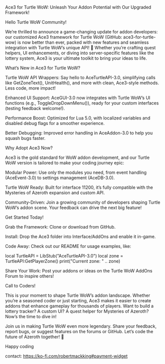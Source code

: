Ace3 for Turtle WoW: Unleash Your Addon Potential with Our Upgraded Framework!

Hello Turtle WoW Community!

We’re thrilled to announce a game-changing update for addon developers: our customized Ace3 framework for Turtle WoW (GitHub: ace3-for-turtle-wow) is now better than ever, packed with new features and seamless integration with Turtle WoW’s unique API! 🎉 Whether you’re crafting quest helpers, UI enhancements, or diving into server-specific features like the lottery system, Ace3 is your ultimate toolkit to bring your ideas to life.

What’s New in Ace3 for Turtle WoW?





Turtle WoW API Wrappers: Say hello to AceTurtleAPI-3.0, simplifying calls like GetZoneText(), UnitHealth(), and more with clean, Ace3-style methods. Less code, more impact!



Enhanced UI Support: AceGUI-3.0 now integrates with Turtle WoW’s UI functions (e.g., ToggleDropDownMenu()), ready for your custom interfaces (testing feedback welcome!).



Performance Boost: Optimized for Lua 5.0, with localized variables and disabled debug flags for a smoother experience.



Better Debugging: Improved error handling in AceAddon-3.0 to help you squash bugs faster.

Why Adopt Ace3 Now?

Ace3 is the gold standard for WoW addon development, and our Turtle WoW version is tailored to make your coding journey epic:





Modular Power: Use only the modules you need, from event handling (AceEvent-3.0) to settings management (AceDB-3.0).



Turtle WoW Ready: Built for interface 11200, it’s fully compatible with the Mysteries of Azeroth expansion and custom API.



Community-Driven: Join a growing community of developers shaping Turtle WoW’s addon scene. Your feedback can drive the next big feature!

Get Started Today!





Grab the Framework: Clone or download from GitHub.



Install: Drop the Ace3 folder into Interface/AddOns and enable it in-game.



Code Away: Check out our README for usage examples, like:

local TurtleAPI = LibStub("AceTurtleAPI-3.0")
local zone = TurtleAPI:GetPlayerZone()
print("Current zone: " .. zone)



Share Your Work: Post your addons or ideas on the Turtle WoW AddOns Forum to inspire others!

Call to Coders!

This is your moment to shape Turtle WoW’s addon landscape. Whether you’re a seasoned coder or just starting, Ace3 makes it easier to create addons that enhance gameplay for thousands of players. Want to build a lottery tracker? A custom UI? A quest helper for Mysteries of Azeroth? Now’s the time to dive in!

Join us in making Turtle WoW even more legendary. Share your feedback, report bugs, or suggest features on the forums or GitHub. Let’s code the future of Azeroth together! 🚀

Happy coding

contact: https://ko-fi.com/robertmackking#payment-widget
